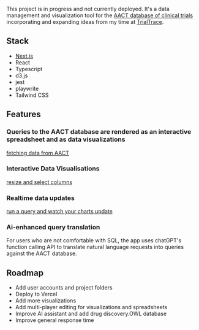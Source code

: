 This project is in progress and not currently deployed. It's a data management and visualization tool for the [AACT database of clinical trials](https://aact.ctti-clinicaltrials.org/) incorporating and expanding ideas from my time at [TrialTrace](https://demo.trialtrace.com/).

## Stack
- [Next.js](https://nextjs.org/)
- React
- Typescript
- d3.js
- jest
- playwrite
- Tailwind CSS

## Features

### Queries to the AACT database are rendered as an interactive spreadsheet and as data visualizations

[fetching data from AACT](/public/Fetch.gif)

### Interactive Data Visualisations

[resize and select columns](/public/ResizeAndSelect.gif)

### Realtime data updates
[run a query and watch your charts update](/public/UpdateData.gif)

### Ai-enhanced query translation
For users who are not comfortable with SQL, the app uses chatGPT's function calling API to translate natural language requests into queries against the AACT database.

## Roadmap
- Add user accounts and project folders
- Deploy to Vercel
- Add more visualizations
- Add multi-player editing for visualizations and spreadsheets
- Improve AI assistant and add drug discovery.OWL database
- Improve general response time
